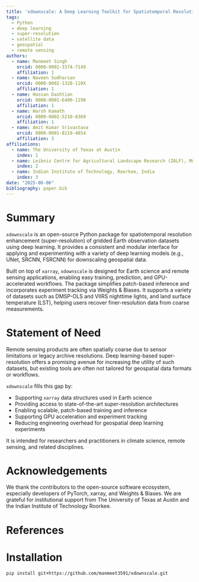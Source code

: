 ```yaml
---
title: 'xdownscale: A Deep Learning Toolkit for Spatiotemporal Resolution Enhancement of Gridded Data'
tags:
  - Python
  - deep learning
  - super-resolution
  - satellite data
  - geospatial
  - remote sensing
authors:
  - name: Manmeet Singh
    orcid: 0000-0002-3374-7149
    affiliation: 1
  - name: Naveen Sudharsan
    orcid: 0000-0002-1328-110X
    affiliation: 1
  - name: Hassan Dashtian
    orcid: 0000-0001-6400-1190
    affiliation: 1
  - name: Harsh Kamath
    orcid: 0000-0002-5210-8369
    affiliation: 1
  - name: Amit Kumar Srivastava
    orcid: 0000-0001-8219-4854
    affiliation: 3
affiliations:
  - name: The University of Texas at Austin
    index: 1
  - name: Leibniz Centre for Agricultural Landscape Research (ZALF), Müncheberg, Germany
    index: 2
  - name: Indian Institute of Technology, Roorkee, India
    index: 3
date: "2025-06-06"
bibliography: paper.bib
---
```


# Summary

`xdownscale` is an open-source Python package for spatiotemporal resolution enhancement (super-resolution) of gridded Earth observation datasets using deep learning. It provides a consistent and modular interface for applying and experimenting with a variety of deep learning models (e.g., UNet, SRCNN, FSRCNN) for downscaling geospatial data.

Built on top of `xarray`, `xdownscale` is designed for Earth science and remote sensing applications, enabling easy training, prediction, and GPU-accelerated workflows. The package simplifies patch-based inference and incorporates experiment tracking via Weights & Biases. It supports a variety of datasets such as DMSP-OLS and VIIRS nighttime lights, and land surface temperature (LST), helping users recover finer-resolution data from coarse measurements.

# Statement of Need

Remote sensing products are often spatially coarse due to sensor limitations or legacy archive resolutions. Deep learning-based super-resolution offers a promising avenue for increasing the utility of such datasets, but existing tools are often not tailored for geospatial data formats or workflows.

`xdownscale` fills this gap by:

- Supporting `xarray` data structures used in Earth science
- Providing access to state-of-the-art super-resolution architectures
- Enabling scalable, patch-based training and inference
- Supporting GPU acceleration and experiment tracking
- Reducing engineering overhead for geospatial deep learning experiments

It is intended for researchers and practitioners in climate science, remote sensing, and related disciplines.

# Acknowledgements

We thank the contributors to the open-source software ecosystem, especially developers of PyTorch, xarray, and Weights & Biases. We are grateful for institutional support from The University of Texas at Austin and the Indian Institute of Technology Roorkee.

# References

# Installation

```bash
pip install git+https://github.com/manmeet3591/xdownscale.git
